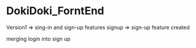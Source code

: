 # DokiDoki_ForntEnd

Version1 => sing-in and sign-up features
signup => sign-up feature created

merging login into sign up
